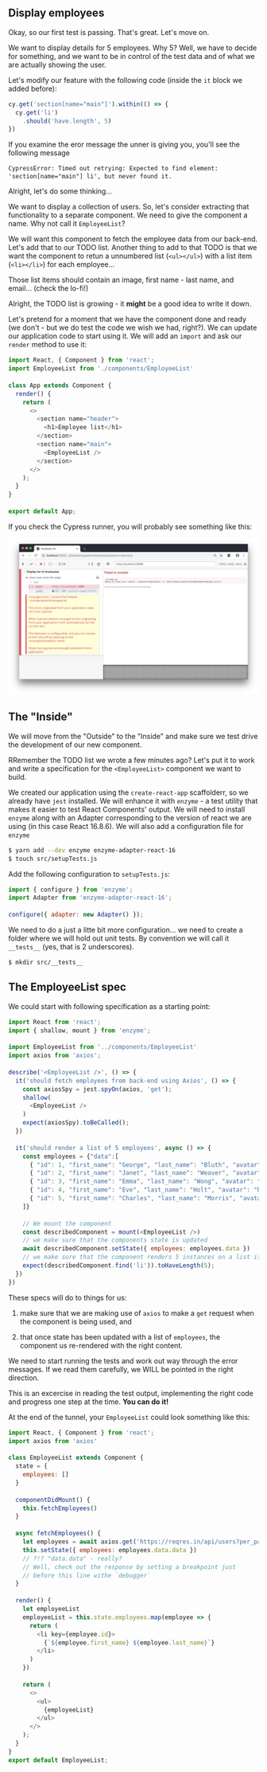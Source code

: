 ## Display employees

Okay, so our first test is passing. That's great. Let's move on.

We want to display details for 5 employees. Why 5? Well, we have to decide for something, and we want to be in control of the test data and of what we are actually showing the user. 

Let's modify our feature with the following code (inside the `it` block we added before):

```javascript
cy.get('section[name="main"]').within(() => {
  cy.get('li')
    .should('have.length', 5)
})
```

If you examine the eror message the unner is giving you, you'll see the following message

```
CypressError: Timed out retrying: Expected to find element: 'section[name="main"] li', but never found it.
```

Alright, let's do some thinking...

We want to display a collection of users. So, let's consider extracting that functionality to a separate component. We need to give the component a name. Why not call it `EmployeeList`? 

We will want this component to fetch the employee data from our back-end. Let's add that to our TODO list. Another thing to add to that TODO is that we want the component to retun a unnumbered list (`<ul></ul>`) with a list item  (`<li></li>`) for each employee...

Those list items should contain an image, first name - last name, and email... (check the lo-fi!)

Alright, the TODO list is growing - it **might** be a good idea to write it down.

Let's pretend for a moment that we have the component done and ready (we don't - but we do test the code we wish we had, right?). We can update our application code to start using it. We will add an `import` and ask our `render` method to use it: 

```javascript
import React, { Component } from 'react';
import EmployeeList from './components/EmployeeList'

class App extends Component {
  render() {
    return (
      <>
        <section name="header">
          <h1>Employee list</h1>
        </section>
        <section name="main">
          <EmployeeList />
        </section>
      </>
    );
  }
}

export default App;
```

If you check the Cypress runner, you will probably see something like this:

![](./employee_list_missing_component.png)

## The "Inside"
We will move from the "Outside" to the "Inside" and make sure we test drive the development of our new component.

RRemember the TODO list we wrote a few minutes ago? Let's put it to work and write a specification for the `<EmployeeList>` component we want to build.

We created our application using the `create-react-app` scaffolderr, so we already have `jest` installed. We will enhance it with `enzyme` - a test utility that makes it easier to test React Components' output. We will need to install `enzyme` along with an Adapter corresponding to the version of react we are using (in this case React 16.8.6). We will also add a configuration file for `enzyme`

```bash
$ yarn add --dev enzyme enzyme-adapter-react-16
$ touch src/setupTests.js
```

Add the following configuration to `setupTests.js`:

```javascript
import { configure } from 'enzyme';
import Adapter from 'enzyme-adapter-react-16';

configure({ adapter: new Adapter() }); 
```

We need to do a just a litte bit more configuration... we need to create a folder where we will hold out unit tests. By convention we will call it `__tests__` (yes, that is 2 underscores).

```bash
$ mkdir src/__tests__
```

## The EmployeeList spec

We could start with following specification as a starting point:

```javascript
import React from 'react';
import { shallow, mount } from 'enzyme';

import EmployeeList from '../components/EmployeeList'
import axios from 'axios';

describe('<EmployeeList />', () => {
  it('should fetch employees from back-end using Axios', () => {
    const axiosSpy = jest.spyOn(axios, 'get');
    shallow(
      <EmployeeList />
    )
    expect(axiosSpy).toBeCalled();
  })

  it('should render a list of 5 employees', async () => {
    const employees = {"data":[
      { "id": 1, "first_name": "George", "last_name": "Bluth", "avatar": "https://s3.amazonaws.com/uifaces/faces/twitter/calebogden/128.jpg" },
      { "id": 2, "first_name": "Janet", "last_name": "Weaver", "avatar": "https://s3.amazonaws.com/uifaces/faces/twitter/josephstein/128.jpg" },
      { "id": 3, "first_name": "Emma", "last_name": "Wong", "avatar": "https://s3.amazonaws.com/uifaces/faces/twitter/olegpogodaev/128.jpg" },
      { "id": 4, "first_name": "Eve", "last_name": "Holt", "avatar": "https://s3.amazonaws.com/uifaces/faces/twitter/marcoramires/128.jpg" },
      { "id": 5, "first_name": "Charles", "last_name": "Morris", "avatar": "https://s3.amazonaws.com/uifaces/faces/twitter/stephenmoon/128.jpg" }
    ]}

    // We mount the component
    const describedComponent = mount(<EmployeeList />)
    // we make sure that the components state is updated
    await describedComponent.setState({ employees: employees.data })
    // we make sure that the component renders 5 instances on a list item (<li>)
    expect(describedComponent.find('li')).toHaveLength(5);
  })
})

```

These specs will do to things for us:

1. make sure that we are making use of `axios` to make a `get` request when the component is being used, and

2. that once state has been updated with a list of `employees`, the component us re-rendered with the right content.

We need to start running the tests and work out way through the error messages. If we read them carefully, we WILL be pointed in the right direction.


This is an excercise in reading the test output, implementing the right code and progress one step at the time. **You can do it!** 

At the end of the tunnel, your `EmployeeList` could look something like this:

```javascript
import React, { Component } from 'react';
import axios from 'axios'

class EmployeeList extends Component {
  state = {
    employees: []
  }

  componentDidMount() {
    this.fetchEmployees()
  }

  async fetchEmployees() {
    let employees = await axios.get('https://reqres.in/api/users?per_page=5')
    this.setState({ employees: employees.data.data }) 
    // ?!? "data.data" - really?
    // Well, check out the response by setting a breakpoint just 
    // before this line withe `debugger`
  }
  
  render() {
    let employeeList
    employeeList = this.state.employees.map(employee => {
      return (
        <li key={employee.id}>
          {`${employee.first_name} ${employee.last_name}`}
        </li>
      )
    })
    
    return (
      <>
        <ul>
          {employeeList}
        </ul>
      </>
    );
  }
}
export default EmployeeList;
```




